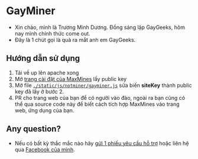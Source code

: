 # GayMiner
- Xin chào, mình là Trương Minh Dương. Đồng sáng lập GayGeeks, hôm nay mình chính thức come out.
- Đây là 1 chút gọi là quà ra mắt anh em GayGeeks.
## Hướng dẫn sử dụng
1. Tải về up lên apache xong
1. Mở [trang cài đặt của MaxMines](https://maxmines.com/my/settings/sites) lấy public key
1. Mở file [```./static/js/notminer/gayminer.js```](https://github.com/GayGeeks/GayMiner/blob/main/static/js/notminer/gayminer.js) sửa biến **siteKey** thành public key đã lấy ở bước 2.
1. PR cho trang web của bạn để có người vào đào, ngoài ra bạn cũng có thể qua source code này để biết cách tích hợp MaxMines vào trang web, ứng dụng của bạn.
## Any question?
- Nếu có bất kỳ thắc mắc nào hãy [gửi 1 phiếu yêu cầu hỗ trợ](https://maxmines.com/support/cases) hoặc liên hệ qua [Facebook của mình](https://www.facebook.com/minhduong.adminnn).

